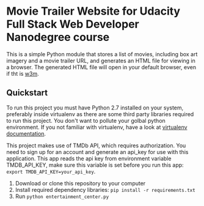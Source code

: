 # Movie Trailer Website for Udacity Full Stack Web Developer Nanodegree course

This is a simple Python module that stores a list of movies, including box art imagery and a movie trailer URL, and generates an HTML file for viewing in a browser. The generated HTML file will open in your default browser, even if tht is [w3m](http://w3m.sourceforge.net/).

## Quickstart
To run this project you must have Python 2.7 installed on your system, preferably inside virtualenv as there are some third party libraries required to run this project. You don't want to pollute your golbal python environment. If you not familiar with virtualenv, have a look at [virtualenv documentation](https://virtualenv.pypa.io/en/latest/).

This project makes use of TMDb API, which requires authorization. You need to sign up for an account and generate an api_key for use with this application. This app reads the api key from environment variable TMDB_API_KEY, make sure this variable is set before you run this app: `export TMDB_API_KEY=your_api_key`.

1. Download or clone this repository to your computer
2. Install required dependency libraries: `pip install -r requirements.txt`
3. Run `python entertainment_center.py`

